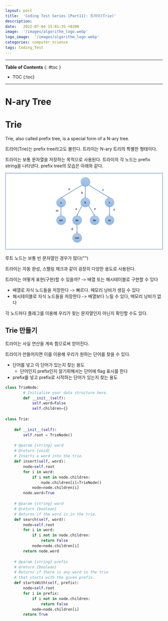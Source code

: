 ```yaml
---
layout: post
title:  'Coding Test Series [Part11]: 트라이(Trie)'
description: 
date:   2022-07-04 15:01:35 +0300
image:  '/images/algorithm_logo.webp'
logo_image:  '/images/algorithm_logo.webp'
categories: computer_science
tags: Coding_Test
---
```

---

**Table of Contents**
{: #toc }
*  TOC
{:toc}

---

# N-ary Tree

# Trie

Trie, also called prefix tree, is a special form of a N-ary tree.  

트라이(Trie)는 prefix tree라고도 불린다. 트라이는 N-ary 트리의 특별한 형태이다.  

트라이는 보통 문자열을 저장하는 목적으로 사용된다. 트라이의 각 노드는 prefix string을 나타낸다. prefix tree의 모습은 아래와 같다.  

![](/images/trie_1.png)  

루트 노드는 보통 빈 문자열인 경우가 많다("")  

트라이는 자동 완성, 스펠링 체크과 같이 굉장히 다양한 용도로 사용된다.  

트라이는 어떻게 표현(구현)할 수 있을까? -> 배열 또는 해시테이블로 구현할 수 있다  

- 배열로 자식 노드들을 저장한다 -> 빠르다. 메모리 낭비가 생길 수 있다
- 해시테이블로 자식 노드들을 저장한다 -> 배열보다 느릴 수 있다, 메모리 낭비가 없다

각 노드마다 플래그를 이용해 우리가 찾는 문자열인지 아닌지 확인할 수도 있다.  


## Trie 만들기

트라이는 사실 연산을 계속 함으로써 얻어진다.  

트라이가 만들어지면 이를 이용해 우리가 원하는 단어를 찾을 수 있다.  

- 단어를 넣고 이 단어가 있는지 찾는 용도
  - 단어인지 prefix인지 알기위해서는 단어에 flag 표시를 한다
- prefix를 넣고 prefix로 시작하는 단어가 있는지 찾는 용도

```python
class TrieNode:
        # Initialize your data structure here.
        def __init__(self):
            self.word=False
            self.children={}
    
class Trie:

    def __init__(self):
        self.root = TrieNode()

    # @param {string} word
    # @return {void}
    # Inserts a word into the trie.
    def insert(self, word):
        node=self.root
        for i in word:
            if i not in node.children:
                node.children[i]=TrieNode()
            node=node.children[i]
        node.word=True

    # @param {string} word
    # @return {boolean}
    # Returns if the word is in the trie.
    def search(self, word):
        node=self.root
        for i in word:
            if i not in node.children:
                return False
            node=node.children[i]
        return node.word

    # @param {string} prefix
    # @return {boolean}
    # Returns if there is any word in the trie
    # that starts with the given prefix.
    def startsWith(self, prefix):
        node=self.root
        for i in prefix:
            if i not in node.children:
                return False
            node=node.children[i]
        return True
```